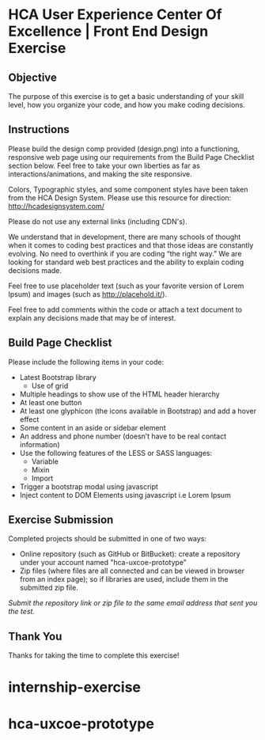 # HCA User Experience Center Of Excellence | Front End Design Exercise

## Objective
The purpose of this exercise is to get a basic understanding of your skill level, how you organize your code, and how you make coding decisions.


## Instructions
Please build the design comp provided (design.png) into a functioning, responsive web page using our requirements from the Build Page Checklist section below. Feel free to take your own liberties as far as interactions/animations, and making the site responsive.

Colors, Typographic styles, and some component styles have been taken from the HCA Design System. Please use this resource for direction: http://hcadesignsystem.com/

Please do not use any external links (including CDN's).

We understand that in development, there are many schools of thought when it comes to coding best practices and that those ideas are constantly evolving. No need to overthink if you are coding “the right way.” We are looking for standard web best practices and the ability to explain coding decisions made.

Feel free to use placeholder text (such as your favorite version of Lorem Ipsum) and images (such as http://placehold.it/).

Feel free to add comments within the code or attach a text document to explain any decisions made that may be of interest.


## Build Page Checklist
Please include the following items in your code:
- Latest Bootstrap library
    - Use of grid
- Multiple headings to show use of the HTML header hierarchy
- At least one button
- At least one glyphicon (the icons available in Bootstrap) and add a hover effect
- Some content in an aside or sidebar element
- An address and phone number (doesn’t have to be real contact information)
- Use the following features of the LESS or SASS languages:
    - Variable
    - Mixin
    - Import
- Trigger a bootstrap modal using javascript
- Inject content to DOM Elements using javascript i.e Lorem Ipsum


## Exercise Submission
Completed projects should be submitted in one of two ways:
- Online repository (such as GitHub or BitBucket): create a repository under your account named "hca-uxcoe-prototype"
- Zip files (where files are all connected and can be viewed in browser from an index page); so if libraries are used, include them in the submitted zip file.

*Submit the repository link or zip file to the same email address that sent you the test.*


## Thank You
Thanks for taking the time to complete this exercise!
# internship-exercise
# hca-uxcoe-prototype
